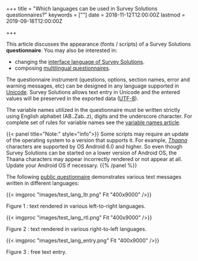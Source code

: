 ﻿+++
title = "Which languages can be used in Survey Solutions questionnaires?"
keywords = [""]
date = 2018-11-12T12:00:00Z
lastmod = 2019-09-18T12:00:00Z

+++

This article discusses the appearance (fonts / scripts) of a Survey Solutions
**questionnaire**. You may also be interested in:

 - changing the [interface language of Survey Solutions](/faq/language/).
 - composing [multilingual questionnaires](/questionnaire-designer/toolbar/multilingual-questionnaires/).

The questionnaire instrument (questions, options, section names, error and warning messages, etc)
can be designed in any language supported in
[Unicode](https://en.wikipedia.org/wiki/Unicode). Survey Solutions allows text entry in Unicode
and the entered values will be preserved in the exported data ([UTF-8](https://en.wikipedia.org/wiki/UTF-8)).

The variable names utilized in the questionnaire must be written strictly using English
alphabet (AB..Zab..z), digits and the underscore character. For complete set of rules for variable names see the
[variable names article](/questionnaire-designer/components/variable-names/).



{{< panel title="Note:" style="info">}}
Some scripts may require an update of the operating system to a version that
supports it. For example, [*Thaana*](https://en.wikipedia.org/wiki/Thaana)
characters are supported by OS Android 6.0 and higher. So even though
Survey Solutions can be started on a lower version of Android OS, the Thaana
characters may appear incorrectly rendered or not appear at all. Update your
Android OS if necessary.
{{% /panel %}}


The following <A href="https://designer.mysurvey.solutions/questionnaire/details/953faa24e13144ac984e1ad62593aab5">public questionnaire</A> demonstrates various text messages written in different languages:

{{< imgproc "images/test_lang_ltr.png" Fit "400x9000" />}}

Figure 1 : text rendered in various left-to-right languages.

{{< imgproc "images/test_lang_rtl.png" Fit "400x9000" />}}

Figure 2 : text rendered in various right-to-left languages.

{{< imgproc "images/test_lang_entry.png" Fit "400x9000" />}}

Figure 3 : free text entry.
